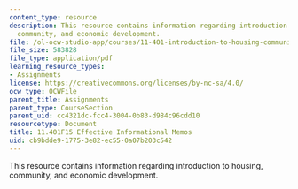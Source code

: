 ```yaml
---
content_type: resource
description: This resource contains information regarding introduction to housing,
  community, and economic development.
file: /ol-ocw-studio-app/courses/11-401-introduction-to-housing-community-and-economic-development-fall-2015/cb9bdde917753e82ec550a07b203c542_MIT11_401F15_Guidelines.pdf
file_size: 583828
file_type: application/pdf
learning_resource_types:
- Assignments
license: https://creativecommons.org/licenses/by-nc-sa/4.0/
ocw_type: OCWFile
parent_title: Assignments
parent_type: CourseSection
parent_uid: cc4321dc-fcc4-3004-0b83-d984c96cdd10
resourcetype: Document
title: 11.401F15 Effective Informational Memos
uid: cb9bdde9-1775-3e82-ec55-0a07b203c542
---
```

This resource contains information regarding introduction to housing, community, and economic development.